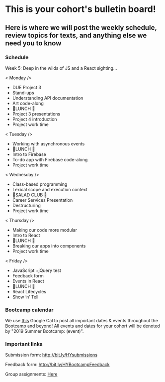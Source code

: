 # This is your cohort's bulletin board! 
## Here is where we will post the weekly schedule, review topics for texts, and anything else we need you to know

### Schedule
Week 5: Deep in the wilds of JS and a React sighting...

< Monday />
- DUE Project 3 
- Stand-ups
- Understanding API documentation
- Art code-along
- 🍴LUNCH 🍴
- Project 3 presentations
- Project 4 introduction
- Project work time

< Tuesday /> 
- Working with asynchronous events
- 🍴LUNCH 🍴
- Intro to Firebase
- To-do app with Firebase code-along
- Project work time

< Wednesday /> 
- Class-based programming
- Lexical scope and execution context
- 🥗SALAD CLUB 🥗
- Career Services Presentation
- Destructuring 
- Project work time

< Thursday />
- Making our code more modular
- Intro to React
- 🍴LUNCH 🍴
- Breaking our apps into components
- Project work time

< Friday />
- JavaScript +jQuery test
- Feedback form
- Events in React
- 🍴LUNCH 🍴
- React Lifecycles
- Show ‘n’ Tell



### Bootcamp calendar
We use [this](https://calendar.google.com/calendar/embed?src=hackeryou.com_ckj6930nr6kraakaisos09cccs%40group.calendar.google.com&ctz=America%2FToronto) Google Cal to post all important dates & events throughout the Bootcamp and beyond! All events and dates for your cohort will be denoted by "2019 Summer Bootcamp: (event)".

### Important links
Submission form: http://bit.ly/HYsubmissions

Feedback form: http://bit.ly/HYBootcampFeedback

Group assignments: [Here](https://docs.google.com/spreadsheets/d/126VVJAOeyEXjZrk_RDj7GUg0qqoAB5oNwJbYGhclymo/edit#gid=624584399)

